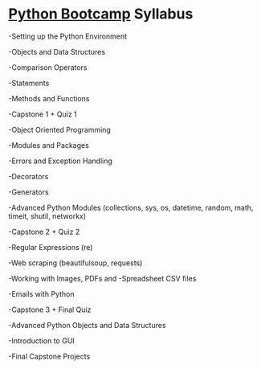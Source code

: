 # [Python Bootcamp](https://www.udemy.com/course/complete-python-bootcamp/) Syllabus

-Setting up the Python Environment

-Objects and Data Structures

-Comparison Operators

-Statements

-Methods and Functions

-Capstone 1 + Quiz 1

-Object Oriented Programming

-Modules and Packages

-Errors and Exception Handling

-Decorators

-Generators

-Advanced Python Modules (collections, sys, os, datetime, random, math, timeit, shutil, networkx)

-Capstone 2 + Quiz 2


-Regular Expressions (re)

-Web scraping (beautifulsoup, requests)

-Working with Images, PDFs and -Spreadsheet CSV files

-Emails with Python

-Capstone 3 + Final Quiz


-Advanced Python Objects and Data Structures

-Introduction to GUI

-Final Capstone Projects
